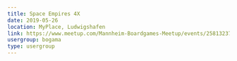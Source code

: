 ```yaml
---
title: Space Empires 4X
date: 2019-05-26
location: MyPlace, Ludwigshafen
link: https://www.meetup.com/Mannheim-Boardgames-Meetup/events/258132376/
usergroup: bogama
type: usergroup
---
```

